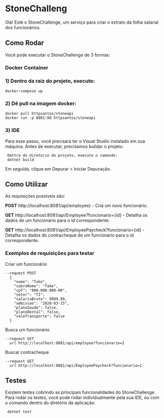 # StoneChalleng

Olá! Esté o StoneChallenge, um serviço para criar o extrato da folha salarial dos funcionários.

## Como Rodar

Você pode executar o StoneChallenge de 3 formas:

### Docker Container
 
### 1) Dentro da raiz do projeto, execute:
```
docker-compose up
```
### 2) Dê pull na imagem docker:
```
docker pull httpsantos/stoneapi
docker run -p 8081:80 httpsantos/stoneapi
```
### 3) IDE 
Para esse passo, você precisará ter o Visual Studio instalado em sua máquina.
Antes de executar, precisamos buildar o projeto:
```
 Dentro do diretório do projeto, execute o comando:
 dotnet build
```
Em seguida, clique em Depurar > Iniciar Depuração.


## Como Utilizar
As requisições possíveis são:

**POST** http://localhost:8081/api/employee} - Cria um novo funcionário.

**GET** http://localhost:8081/api/Employee?funcionario={id} - Detalha os dados de um funcionário para o id correspondente.

**GET** http://localhost:8081/api/EmployeePaycheck?funcionario={id} - Detalha os dados do contracheque de um funcionário para o id correspondente.

### Exemplos de requisições para testar

Criar um funcionário
```
--request POST
  {
    "nome": "fake",
    "sobreNome": "fake",
    "cpf": "000.000.000-00",
    "setor": "TI",
    "salarioBruto": 9999.99,
    "admissao": "2020-03-15",
    "planoSaude": false,
    "planoDental": false,
    "valeTransporte": false
  }
```

Busca um funcionário
```
--request GET
  url http://localhost:8081/api/employee?funcionario=1
```

Buscar contracheque
```
--request GET
  url http://localhost:8081/api/EmployeePaycheck?funcionario=1
```

## Testes 

Existem testes cobrindo as principais funcionalidades do StoneChallenge.
Para rodar os testes, você pode rodar individualmente pela sua IDE, ou
com o comando dentro do diretório da aplicação:
```
 dotnet test
```
